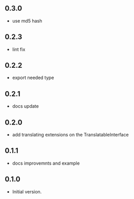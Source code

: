 ## 0.3.0

- use md5 hash

## 0.2.3

- lint fix

## 0.2.2

- export needed type

## 0.2.1

- docs update

## 0.2.0

- add translating extensions on the TranslatableInterface

## 0.1.1

- docs improvemnts and example

## 0.1.0

- Initial version.

